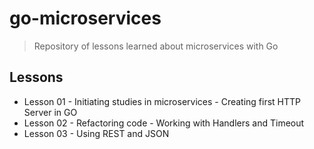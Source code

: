 # go-microservices
> Repository of lessons learned about microservices with Go

## Lessons
 - Lesson 01 - Initiating studies in microservices - Creating first HTTP Server in GO
 - Lesson 02 - Refactoring code - Working with Handlers and Timeout
 - Lesson 03 - Using REST and JSON
